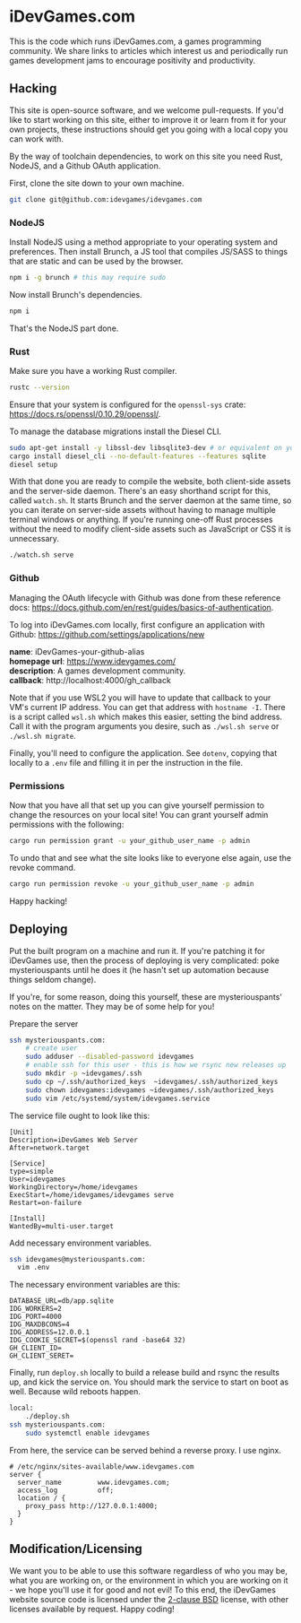 # iDevGames.com

This is the code which runs iDevGames.com, a games programming community. We
share links to articles which interest us and periodically run games development
jams to encourage positivity and productivity.

## Hacking

This site is open-source software, and we welcome pull-requests. If you'd like
to start working on this site, either to improve it or learn from it for your
own projects, these instructions should get you going with a local copy you can
work with.

By the way of toolchain dependencies, to work on this site you need Rust,
NodeJS, and a Github OAuth application.

First, clone the site down to your own machine.

```bash
git clone git@github.com:idevgames/idevgames.com
```

### NodeJS

Install NodeJS using a method appropriate to your operating system and
preferences. Then install Brunch, a JS tool that compiles JS/SASS to things that
are static and can be used by the browser.

```bash
npm i -g brunch # this may require sudo
```

Now install Brunch's dependencies.

```bash
npm i
```

That's the NodeJS part done.

### Rust

Make sure you have a working Rust compiler.

```bash
rustc --version
```

Ensure that your system is configured for the `openssl-sys` crate:
https://docs.rs/openssl/0.10.29/openssl/.

To manage the database migrations install the Diesel CLI.

```bash
sudo apt-get install -y libssl-dev libsqlite3-dev # or equivalent on your os
cargo install diesel_cli --no-default-features --features sqlite
diesel setup
```

With that done you are ready to compile the website, both client-side assets and
the server-side daemon. There's an easy shorthand script for this, called
`watch.sh`. It starts Brunch and the server daemon at the same time, so you can
iterate on server-side assets without having to manage multiple terminal windows
or anything. If you're running one-off Rust processes without the need to modify
client-side assets such as JavaScript or CSS it is unnecessary.

```bash
./watch.sh serve
```

### Github

Managing the OAuth lifecycle with Github was done from these reference docs:
https://docs.github.com/en/rest/guides/basics-of-authentication.

To log into iDevGames.com locally, first configure an application with Github:
https://github.com/settings/applications/new

**name**: iDevGames-your-github-alias  
**homepage url**: https://www.idevgames.com/  
**description**: A games development community.  
**callback**: http://localhost:4000/gh_callback  

Note that if you use WSL2 you will have to update that callback to your VM's
current IP address. You can get that address with `hostname -I`. There is a
script called `wsl.sh` which makes this easier, setting the bind address. Call
it with the program arguments you desire, such as `./wsl.sh serve` or
`./wsl.sh migrate`.

Finally, you'll need to configure the application. See `dotenv`, copying that
locally to a `.env` file and filling it in per the instruction in the file.

### Permissions

Now that you have all that set up you can give yourself permission to change
the resources on your local site! You can grant yourself admin permissions with
the following:

```bash
cargo run permission grant -u your_github_user_name -p admin
```

To undo that and see what the site looks like to everyone else again, use the
revoke command.

```bash
cargo run permission revoke -u your_github_user_name -p admin
```

Happy hacking!

## Deploying

Put the built program on a machine and run it. If you're patching it for
iDevGames use, then the process of deploying is very complicated: poke
mysteriouspants until he does it (he hasn't set up automation because things
seldom change).

If you're, for some reason, doing this yourself, these are mysteriouspants'
notes on the matter. They may be of some help for you!

Prepare the server

```sh
ssh mysteriouspants.com:
    # create user
    sudo adduser --disabled-password idevgames
    # enable ssh for this user - this is how we rsync new releases up
    sudo mkdir -p ~idevgames/.ssh
    sudo cp ~/.ssh/authorized_keys  ~idevgames/.ssh/authorized_keys
    sudo chown idevgames:idevgames ~idevgames/.ssh/authorized_keys
    sudo vim /etc/systemd/system/idevgames.service
```

The service file ought to look like this:

```
[Unit]
Description=iDevGames Web Server
After=network.target

[Service]
type=simple
User=idevgames
WorkingDirectory=/home/idevgames
ExecStart=/home/idevgames/idevgames serve
Restart=on-failure

[Install]
WantedBy=multi-user.target
```

Add necessary environment variables.

```sh
ssh idevgames@mysteriouspants.com:
  vim .env
```

The necessary environment variables are this:

```
DATABASE_URL=db/app.sqlite
IDG_WORKERS=2
IDG_PORT=4000
IDG_MAXDBCONS=4
IDG_ADDRESS=12.0.0.1
IDG_COOKIE_SECRET=$(openssl rand -base64 32)
GH_CLIENT_ID=
GH_CLIENT_SERET=
```

Finally, run `deploy.sh` locally to build a release build and rsync the results
up, and kick the service on. You should mark the service to start on boot as
well. Because wild reboots happen.

```sh
local:
    ./deploy.sh
ssh mysteriouspants.com:
    sudo systemctl enable idevgames
```

From here, the service can be served behind a reverse proxy. I use nginx.

```
# /etc/nginx/sites-available/www.idevgames.com
server {
  server_name         www.idevgames.com;
  access_log          off;
  location / {
    proxy_pass http://127.0.0.1:4000;
  }
}
```

## Modification/Licensing

We want you to be able to use this software regardless of who you may be, what
you are working on, or the environment in which you are working on it - we hope
you'll use it for good and not evil! To this end, the iDevGames website source
code is licensed under the [2-clause BSD][2cbsd] license, with other licenses
available by request. Happy coding!

[2cbsd]: https://opensource.org/licenses/BSD-2-Clause

